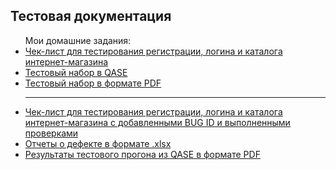 <h2>Тестовая документация</h2>
<ul>Мои домашние задания:
  <li><a href="https://docs.google.com/spreadsheets/d/1uorsMkFzLTLJl4DZKCCB7pgUoQ2ArURd6EFLa8RWix8/edit?usp=sharing">Чек-лист для тестирования регистрации, логина и каталога интернет-магазина</a></li>
  <li><a href="https://app.qase.io/project/G8?suite=14&view=2">Тестовый набор в QASE</a></li>
  <li><a href="https://drive.google.com/file/d/1dVMhXhZC74hDkgqG6wF8LsMHXZxkASAt/view?usp=sharing">Тестовый набор в формате PDF</a></li>
  <hr>
  <li><a href="https://docs.google.com/spreadsheets/d/1uorsMkFzLTLJl4DZKCCB7pgUoQ2ArURd6EFLa8RWix8/edit?usp=sharing">Чек-лист для тестирования регистрации, логина и каталога интернет-магазина с добавленными BUG ID и выполненными проверками</a></li>
  <li><a href="https://docs.google.com/spreadsheets/d/1YdIrWOTyhGDC51OYRgnbH0kfupTMbuUF/edit?usp=sharing&ouid=106503424166961134867&rtpof=true&sd=true">Отчеты о дефекте в формате .xlsx</a></li>
  <li><a href="https://drive.google.com/file/d/1_tVv8ewr9qv765AClPkEhMB_U0_MNYoc/view">Результаты тестового прогона из QASE в формате PDF</a></li>
</ul>
